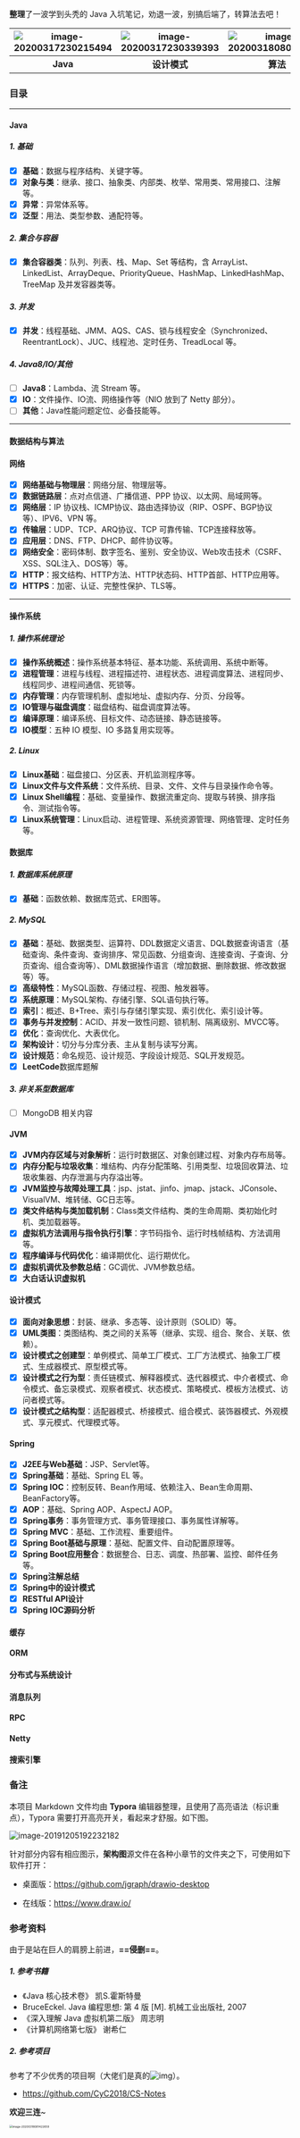 **整理**了一波学到头秃的 Java 入坑笔记，劝退一波，别搞后端了，转算法去吧！

| ![image-20200317230215494](assets/image-20200317230215494.png) | ![image-20200317230339393](assets/image-20200317230339393.png) | ![image-20200318080237857](assets/image-20200318080237857.png) | ![image-20200318080416391](assets/image-20200318080416391.png) | <img src="assets/image-20200318080710502.png" alt="image-20200318080710502" style="zoom:90%;" /> | ![image-20200318080804629](assets/image-20200318080804629.png) | ![image-20200318080907764](assets/image-20200318080907764.png) | ![image-20200318081002237](assets/image-20200318081002237.png) | ![image-20200318081120263](assets/image-20200318081120263.png) |
| :----------------------------------------------------------: | :----------------------------------------------------------: | :----------------------------------------------------------: | :----------------------------------------------------------: | :----------------------------------------------------------: | :----------------------------------------------------------: | :----------------------------------------------------------: | :----------------------------------------------------------: | :----------------------------------------------------------: |
|                           **Java**                           |                         **设计模式**                         |                           **算法**                           |                           **网络**                           |                         **操作系统**                         |                          **数据库**                          |                          **Spring**                          |                          **分布式**                          |                          **大数据**                          |



### 目录

----

#### Java

##### 1. 基础

- [x] **基础**：数据与程序结构、关键字等。
- [x] **对象与类**：继承、接口、抽象类、内部类、枚举、常用类、常用接口、注解等。
- [x] **异常**：异常体系等。
- [x] **泛型**：用法、类型参数、通配符等。

##### 2. 集合与容器

- [x] **集合容器类**：队列、列表、栈、Map、Set 等结构，含 ArrayList、LinkedList、ArrayDeque、PriorityQueue、HashMap、LinkedHashMap、TreeMap 及并发容器类等。

##### 3. 并发

- [x] **并发**：线程基础、JMM、AQS、CAS、锁与线程安全（Synchronized、ReentrantLock）、JUC、线程池、定时任务、TreadLocal 等。

##### 4. Java8/IO/其他

- [ ] **Java8**：Lambda、流 Stream 等。
- [x] **IO**：文件操作、IO流、网络操作等（NIO 放到了 Netty 部分）。
- [ ] **其他**：Java性能问题定位、必备技能等。

----

#### 数据结构与算法

#### 网络

- [x] **网络基础与物理层**：网络分层、物理层等。
- [x] **数据链路层**：点对点信道、广播信道、PPP 协议、以太网、局域网等。
- [x] **网络层**：IP 协议栈、ICMP协议、路由选择协议（RIP、OSPF、BGP协议等）、IPV6、VPN 等。
- [x] **传输层**：UDP、TCP、ARQ协议、TCP 可靠传输、TCP连接释放等。
- [x] **应用层**：DNS、FTP、DHCP、邮件协议等。
- [x] **网络安全**：密码体制、数字签名、鉴别、安全协议、Web攻击技术（CSRF、XSS、SQL注入、DOS等）等。
- [x] **HTTP**：报文结构、HTTP方法、HTTP状态码、HTTP首部、HTTP应用等。
- [x] **HTTPS**：加密、认证、完整性保护、TLS等。

----

#### 操作系统

##### 1. 操作系统理论

- [x] **操作系统概述**：操作系统基本特征、基本功能、系统调用、系统中断等。
- [x] **进程管理**：进程与线程、进程描述符、进程状态、进程调度算法、进程同步、线程同步、进程间通信、死锁等。
- [x] **内存管理**：内存管理机制、虚拟地址、虚拟内存、分页、分段等。
- [x] **IO管理与磁盘调度**：磁盘结构、磁盘调度算法等。
- [x] **编译原理**：编译系统、目标文件、动态链接、静态链接等。
- [x] **IO模型**：五种 IO 模型、IO 多路复用实现等。

##### 2. Linux

- [x] **Linux基础**：磁盘接口、分区表、开机监测程序等。
- [x] **Linux文件与文件系统**：文件系统、目录、文件、文件与目录操作命令等。
- [x] **Linux Shell编程**：基础、变量操作、数据流重定向、提取与转换、排序指令、测试指令等。
- [x] **Linux系统管理**：Linux启动、进程管理、系统资源管理、网络管理、定时任务等。

#### 数据库

##### 1. 数据库系统原理

- [x] **基础**：函数依赖、数据库范式、ER图等。

##### 2. MySQL

- [x] **基础**：基础、数据类型、运算符、DDL数据定义语言、DQL数据查询语言（基础查询、条件查询、查询排序、常见函数、分组查询、连接查询、子查询、分页查询、组合查询等）、DML数据操作语言（增加数据、删除数据、修改数据等）等。
- [x] **高级特性**：MySQL函数、存储过程、视图、触发器等。
- [x] **系统原理**：MySQL架构、存储引擎、SQL语句执行等。
- [x] **索引**：概述、B+Tree、索引与存储引擎实现、索引优化、索引设计等。
- [x] **事务与并发控制**：ACID、并发一致性问题、锁机制、隔离级别、MVCC等。
- [x] **优化**：查询优化、大表优化。
- [x] **架构设计**：切分与分库分表、主从复制与读写分离。
- [x] **设计规范**：命名规范、设计规范、字段设计规范、SQL开发规范。
- [x] **LeetCode**数据库题解

##### 3. 非关系型数据库

- [ ] MongoDB 相关内容

#### JVM

- [x] **JVM内存区域与对象解析**：运行时数据区、对象创建过程、对象内存布局等。
- [x] **内存分配与垃圾收集**：堆结构、内存分配策略、引用类型、垃圾回收算法、垃圾收集器、内存泄漏与内存溢出等。
- [x] **JVM监控与故障处理工具**：jsp、jstat、jinfo、jmap、jstack、JConsole、VisualVM、堆转储、GC日志等。
- [x] **类文件结构与类加载机制**：Class类文件结构、类的生命周期、类初始化时机、类加载器等。
- [x] **虚拟机方法调用与指令执行引擎**：字节码指令、运行时栈帧结构、方法调用等。
- [x] **程序编译与代码优化**：编译期优化、运行期优化。
- [x] **虚拟机调优及参数总结**：GC调优、JVM参数总结。
- [x] **大白话认识虚拟机**

#### 设计模式

- [x] **面向对象思想**：封装、继承、多态等、设计原则（SOLID）等。
- [x] **UML类图**：类图结构、类之间的关系等（继承、实现、组合、聚合、关联、依赖）。
- [x] **设计模式之创建型**：单例模式、简单工厂模式、工厂方法模式、抽象工厂模式、生成器模式、原型模式等。
- [x] **设计模式之行为型**：责任链模式、解释器模式、迭代器模式、中介者模式、命令模式、备忘录模式、观察者模式、状态模式、策略模式、模板方法模式、访问者模式等。
- [x] **设计模式之结构型**：适配器模式、桥接模式、组合模式、装饰器模式、外观模式、享元模式、代理模式等。

#### Spring

- [x] **J2EE与Web基础**：JSP、Servlet等。
- [x] **Spring基础**：基础、Spring EL 等。
- [x] **Spring IOC**：控制反转、Bean作用域、依赖注入、Bean生命周期、BeanFactory等。
- [x] **AOP**：基础、Spring AOP、AspectJ AOP。
- [x] **Spring事务**：事务管理方式、事务管理接口、事务属性详解等。
- [x] **Spring MVC**：基础、工作流程、重要组件。
- [x] **Spring Boot基础与原理**：基础、配置文件、自动配置原理等。
- [x] **Spring Boot应用整合**：数据整合、日志、调度、热部署、监控、邮件任务等。
- [x] **Spring注解总结**
- [x] **Spring中的设计模式**
- [x] **RESTful API设计**
- [x] **Spring IOC源码分析**

#### 缓存

#### ORM

#### 分布式与系统设计

#### 消息队列

#### RPC

#### Netty

#### 搜索引擎





### 备注

本项目 Markdown 文件均由 **Typora** 编辑器整理，且使用了高亮语法（标识重点），Typora 需要打开高亮开关，看起来才舒服。如下图。

![image-20191205192232182](assets/image-20191205192232182-1594213823681.png)

针对部分内容有相应图示，**架构图**源文件在各种小章节的文件夹之下，可使用如下软件打开：

- 桌面版：https://github.com/jgraph/drawio-desktop

- 在线版：https://www.draw.io/





### 参考资料

由于是站在巨人的肩膀上前进，**==侵删==**。

##### 1. 参考书籍

- 《Java 核心技术卷》 凯S.霍斯特曼
- BruceEckel. Java 编程思想: 第 4 版 [M]. 机械工业出版社, 2007
- 《深入理解 Java 虚拟机第二版》 周志明
- 《计算机网络第七版》 谢希仁

##### 2. 参考项目

参考了不少优秀的项目啊（大佬们是真的![img](assets/0A97B0EE.png)）。

- https://github.com/CyC2018/CS-Notes



**欢迎三连**~

<img src="../JavaNotes/assets/image-20200318081422659.png" alt="image-20200318081422659" style="zoom:35%;" />



 